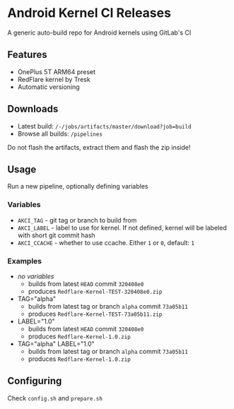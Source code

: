 # Android Kernel CI Releases
A generic auto-build repo for Android kernels using GitLab's CI

## Features
* OnePlus 5T ARM64 preset
* RedFlare kernel by Tresk
* Automatic versioning

## Downloads
* Latest build: `/-/jobs/artifacts/master/download?job=build`
* Browse all builds: `/pipelines`

Do not flash the artifacts, extract them and flash the zip inside!

## Usage
Run a new pipeline, optionally defining variables
### Variables
* `AKCI_TAG` - git tag or branch to build from
* `AKCI_LABEL` - label to use for kernel. If not defined, kernel will be labeled with short git commit hash
* `AKCI_CCACHE` - whether to use ccache. Either `1` or `0`, default: `1`
### Examples
* *no variables* 
    * builds from latest `HEAD` commit `320408e0`
    * produces `Redflare-Kernel-TEST-320408e0.zip`
* TAG="alpha"
    * builds from latest tag or branch `alpha` commit `73a05b11`
    * produces `Redflare-Kernel-TEST-73a05b11.zip`
* LABEL="1.0"
    * builds from latest `HEAD` commit `320408e0`
    * produces `Redflare-Kernel-1.0.zip`
* TAG="alpha" LABEL="1.0"
    * builds from latest tag or branch `alpha` commit `73a05b11`
    * produces `Redflare-Kernel-1.0.zip`
## Configuring
Check `config.sh` and `prepare.sh`
